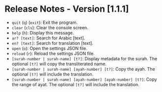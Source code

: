 # Release Notes - Version [1.1.1]

- `quit` (`q`) (`exit`): Exit the program.
- `clear` (`cls`): Clear the console screen.
- `help` (`h`): Display this message.
- `ar? [text]`: Search for Arabic [text].
- `en? [text]`: Search for translation [text].
- `open` (`o`): Open the settings JSON file.
- `reload` (`r`): Reload the settings JSON file.
- `[surah-number | surah-name] [t?]`: Display metadata for the surah. The optional `[t?]` will copy the transliterated name.
- `[surah-number | surah-name] [ayah-number] [t?]`: Copy the ayah. The optional `[t?]` will include the translation.
- `[surah-number | surah-name] [ayah-number] [ayah-number] [t?]`: Copy the range of ayat. The optional `[t?]` will include the translation.